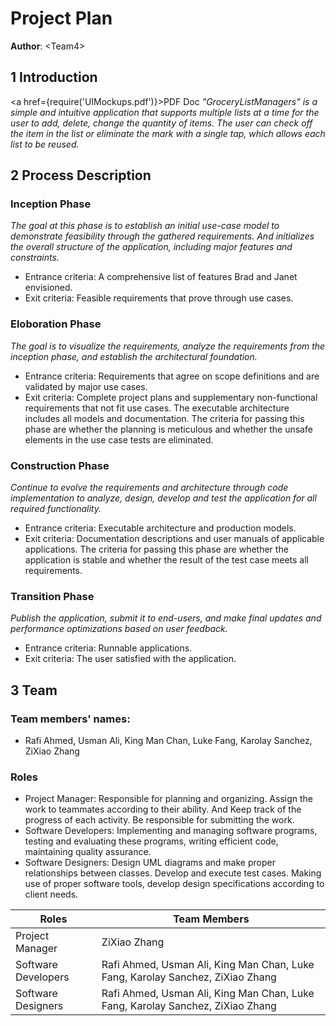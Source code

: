 # Project Plan

**Author**: \<Team4\>

## 1 Introduction

<a href={require('UIMockups.pdf')}>PDF Doc</a>
*"GroceryListManagers" is a simple and intuitive application that supports multiple lists at a time for the user to add, delete, change the quantity of items. The user can check off the item in the list or eliminate the mark with a single tap, which allows each list to be reused.*

## 2 Process Description

### Inception Phase
*The goal at this phase is to establish an initial use-case model to demonstrate feasibility through the gathered requirements. And initializes the overall structure of the application, including major features and constraints.*
- Entrance criteria: A comprehensive list of features Brad and Janet envisioned.
- Exit criteria: Feasible requirements that prove through use cases. 

### Eloboration Phase
*The goal is to visualize the requirements, analyze the requirements from the inception phase, and establish the architectural foundation.*
- Entrance criteria: Requirements that agree on scope definitions and are validated by major use cases.
- Exit criteria: Complete project plans and supplementary non-functional requirements that not fit use cases. The executable architecture includes all models and documentation. The criteria for passing this phase are whether the planning is meticulous and whether the unsafe elements in the use case tests are eliminated.

### Construction Phase
*Continue to evolve the requirements and architecture through code implementation to analyze, design, develop and test the application for all required functionality.*
- Entrance criteria: Executable architecture and production models.
- Exit criteria: Documentation descriptions and user manuals of applicable applications. The criteria for passing this phase are whether the application is stable and whether the result of the test case meets all requirements.

### Transition Phase
*Publish the application, submit it to end-users, and make final updates and performance optimizations based on user feedback.*
- Entrance criteria: Runnable applications.
- Exit criteria: The user satisfied with the application.

## 3 Team

### Team members' names: 
- Rafi Ahmed, Usman Ali, King Man Chan, Luke Fang, Karolay Sanchez, ZiXiao Zhang

### Roles
- Project Manager: Responsible for planning and organizing. Assign the work to teammates according to their ability. And Keep track of the progress of each activity. Be responsible for submitting the work. 
- Software Developers: Implementing and managing software programs, testing and evaluating these programs, writing efficient code, maintaining quality assurance.
- Software Designers: Design UML diagrams and make proper relationships between classes. Develop and execute test cases. Making use of proper software tools, develop design specifications according to client needs.
    
| Roles | Team Members |
| --------- | ----------------------- |
| Project Manager | ZiXiao Zhang |
| Software Developers | Rafi Ahmed, Usman Ali, King Man Chan, Luke Fang, Karolay Sanchez, ZiXiao Zhang |
| Software Designers | Rafi Ahmed, Usman Ali, King Man Chan, Luke Fang, Karolay Sanchez, ZiXiao Zhang |
